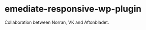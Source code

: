 emediate-responsive-wp-plugin
=============================

Collaboration between Norran, VK and Aftonbladet.
